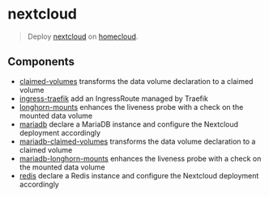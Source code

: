 # nextcloud

> Deploy [nextcloud] on [homecloud].

[nextcloud]: https://nextcloud.com
[homecloud]: https://github.com/tmorin/homecloud-ansible

## Components

- [claimed-volumes](components/claimed-volumes) transforms the data volume declaration to a claimed volume
- [ingress-traefik](components/ingress-traefik) add an IngressRoute managed by Traefik
- [longhorn-mounts](components/longhorn-mounts) enhances the liveness probe with a check on the mounted data volume
- [mariadb](components/mariadb) declare a MariaDB instance and configure the Nextcloud deployment accordingly
- [mariadb-claimed-volumes](components/mariadb-claimed-volumes) transforms the data volume declaration to a claimed volume
- [mariadb-longhorn-mounts](components/mariadb-longhorn-mounts) enhances the liveness probe with a check on the mounted data volume
- [redis](components/redis) declare a Redis instance and configure the Nextcloud deployment accordingly
